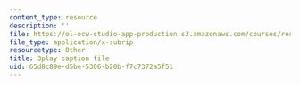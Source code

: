 ```yaml
---
content_type: resource
description: ''
file: https://ol-ocw-studio-app-production.s3.amazonaws.com/courses/res-18-005-highlights-of-calculus-spring-2010/65d8c89ed5be5306b20bf7c7372a5f51_WU1m2QQrlho.vtt
file_type: application/x-subrip
resourcetype: Other
title: 3play caption file
uid: 65d8c89e-d5be-5306-b20b-f7c7372a5f51
---
```

